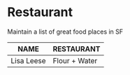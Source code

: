 # Restaurant
Maintain a list of great food places in SF

 NAME | RESTAURANT
---|---
Lisa Leese | Flour + Water

